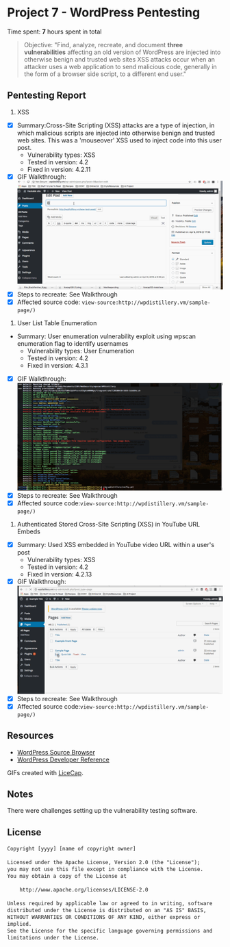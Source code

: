 # Project 7 - WordPress Pentesting

Time spent: **7** hours spent in total

> Objective: "Find, analyze, recreate, and document **three vulnerabilities** affecting an old version of WordPress
are injected into otherwise benign and trusted web sites XSS attacks occur when an attacker uses a web application
to send malicious code, generally in the form of a browser side script, to a different end user."

## Pentesting Report

1. XSS
  - [X] Summary:Cross-Site Scripting (XSS) attacks are a type of injection, in which malicious scripts are injected into
  otherwise benign and trusted web sites. This was a 'mouseover' XSS used to inject code into this user post.
    - Vulnerability types: XSS
    - Tested in version: 4.2
    - Fixed in version: 4.2.11
  - [X] GIF Walkthrough: 
       ![](https://github.com/neltoms/cybersecurity/blob/master/Week_7/GIF/XSS.gif)
  - [X] Steps to recreate: See Walkthrough
  - [X] Affected source code: ```view-source:http://wpdistillery.vm/sample-page/)```
 
1. User List Table Enumeration
  - Summary: User enumeration vulnerability exploit using wpscan enumeration flag to identify usernames
    - Vulnerability types: User Enumeration
    - Tested in version: 4.2
    - Fixed in version: 4.3.1
  - [X] GIF Walkthrough: 
      ![](https://github.com/neltoms/cybersecurity/blob/master/Week_7/GIF/username_enum.gif)
  - [X] Steps to recreate: See Walkthrough
  - [X] Affected source code:```view-source:http://wpdistillery.vm/sample-page/)```
  
1. Authenticated Stored Cross-Site Scripting (XSS) in YouTube URL Embeds
  - [X] Summary: Used XSS embedded in YouTube video URL within a user's post
    - Vulnerability types: XSS
    - Tested in version: 4.2
    - Fixed in version: 4.2.13
  - [X] GIF Walkthrough: 
    ![](https://github.com/neltoms/cybersecurity/blob/master/Week_7/GIF/embedded_post.gif)
  - [X] Steps to recreate: See Walkthrough
  - [X] Affected source code:```view-source:http://wpdistillery.vm/sample-page/)```

## Resources

- [WordPress Source Browser](https://core.trac.wordpress.org/browser/)
- [WordPress Developer Reference](https://developer.wordpress.org/reference/)

GIFs created with [LiceCap](http://www.cockos.com/licecap/).

## Notes
There were challenges setting up the vulnerability testing software.

## License

    Copyright [yyyy] [name of copyright owner]

    Licensed under the Apache License, Version 2.0 (the "License");
    you may not use this file except in compliance with the License.
    You may obtain a copy of the License at

        http://www.apache.org/licenses/LICENSE-2.0

    Unless required by applicable law or agreed to in writing, software
    distributed under the License is distributed on an "AS IS" BASIS,
    WITHOUT WARRANTIES OR CONDITIONS OF ANY KIND, either express or implied.
    See the License for the specific language governing permissions and
    limitations under the License.
